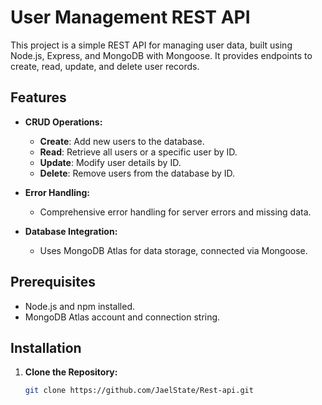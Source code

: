 # User Management REST API

This project is a simple REST API for managing user data, built using Node.js, Express, and MongoDB with Mongoose. It provides endpoints to create, read, update, and delete user records.

## Features

- **CRUD Operations:**
  - **Create**: Add new users to the database.
  - **Read**: Retrieve all users or a specific user by ID.
  - **Update**: Modify user details by ID.
  - **Delete**: Remove users from the database by ID.

- **Error Handling:**
  - Comprehensive error handling for server errors and missing data.

- **Database Integration:**
  - Uses MongoDB Atlas for data storage, connected via Mongoose.

## Prerequisites

- Node.js and npm installed.
- MongoDB Atlas account and connection string.

## Installation

1. **Clone the Repository:**
   ```bash
   git clone https://github.com/JaelState/Rest-api.git
